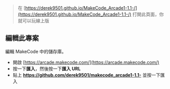
> 在 [https://derek9501.github.io/MakeCode_Arcade1-1.1-/](https://derek9501.github.io/MakeCode_Arcade1-1.1-/) 打開此頁面，你就可以玩線上版


## 編輯此專案 

編輯 MakeCode 中的儲存庫。

* 開啟 [https://arcade.makecode.com/](https://arcade.makecode.com/)
* 按一下**匯入**，然後按一下**匯入 URL**
* 貼上 **https://github.com/derek9501/makecode_arcade1-1.1-** 並按一下匯入
